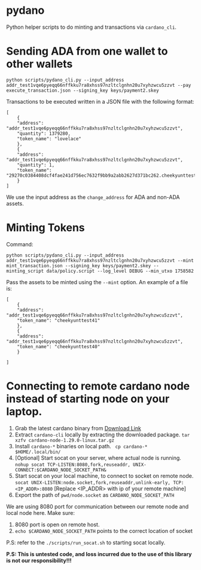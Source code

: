 # pydano
Python helper scripts to do minting and transactions via `cardano_cli`.

Sending ADA from one wallet to other wallets
===========================================

```
python scripts/pydano_cli.py --input_address addr_test1vqe6pyeqq66nffkku7ra8xhss97nzltclgnhn20u7xyhzwcu5zzvt --pay execute_transaction.json --signing_key keys/payment2.skey
```

Transactions to be executed written in a JSON file with the following format:


```
[
    {
	"address": "addr_test1vqe6pyeqq66nffkku7ra8xhss97nzltclgnhn20u7xyhzwcu5zzvt",
	"quantity": 1379280,
	"token_name": "lovelace"
    },
    {
	"address": "addr_test1vqe6pyeqq66nffkku7ra8xhss97nzltclgnhn20u7xyhzwcu5zzvt",
	"quantity": 1,
	"token_name": "29270c0384408dcf4fae241d756ec7632f9bb9a2abb2627d371bc262.cheekyunttest10"
    }
]
```

We use the input address as the `change_address` for ADA and non-ADA assets.

Minting Tokens
==============

Command:
```
python scripts/pydano_cli.py --input_address addr_test1vqe6pyeqq66nffkku7ra8xhss97nzltclgnhn20u7xyhzwcu5zzvt --mint mint_transaction.json --signing_key keys/payment2.skey --minting_script data/policy.script --log_level DEBUG --min_utxo 1758582
```

Pass the assets to be minted using the `--mint` option. An example of a file is:

```
[
    {
	"address": "addr_test1vqe6pyeqq66nffkku7ra8xhss97nzltclgnhn20u7xyhzwcu5zzvt",
	"token_name": "cheekyunttest41"
    },
    {
	"address": "addr_test1vqe6pyeqq66nffkku7ra8xhss97nzltclgnhn20u7xyhzwcu5zzvt",
	"token_name": "cheekyunttest40"
    }

]
```

Connecting to remote cardano node instead of starting node on your laptop.
==========================================================================

1. Grab the latest cardano binary from [Download Link](https://developers.cardano.org/docs/get-started/installing-cardano-node)
2. Extract `cardano-cli` locally by extracting the downloaded package. `tar xzfv cardano-node-1.29.0-linux.tar.gz`
3. Install `cardano-*` binaries on local path. ` cp cardano-* $HOME/.local/bin/`
4. [Optional] Start socat on your server, where actual node is running. `nohup socat TCP-LISTEN:8080,fork,reuseaddr, UNIX-CONNECT:$CARDANO_NODE_SOCKET_PATH&`
5. Start socat on your local machine, to connect to socket on remote node. `socat UNIX-LISTEN:node.socket,fork,reuseaddr,unlink-early, TCP:<IP_ADDR>:8080` [Replace <IP_ADDR> with ip of your remote machine]
6. Export the path of `pwd/node.socket` as `CARDANO_NODE_SOCKET_PATH`

We are using 8080 port for communication between our remote node and local node here. Make sure:
1. 8080 port is open on remote host.
2. `echo $CARDANO_NODE_SOCKET_PATH` points to the correct location of socket

P.S: refer to the `./scripts/run_socat.sh` to starting socat locally.


**P.S: This is untested code, and loss incurred due to the use of this library is not our responsibility!!!**
